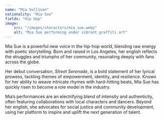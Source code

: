 ```yaml
---
name: "Mia Sullivan"
nationality: "Mia Sue"
fields: "Hip Hop"
image: 
    src: "/images/characters/mia_sue.webp"
    alt: "Mia Sue performing under vibrant graffiti art"
---
```


Mia Sue is a powerful new voice in the hip-hop world, blending raw energy with poetic storytelling. Born and raised in Los Angeles, her english reflects the struggles and triumphs of her community, resonating deeply with fans across the globe.

Her debut conversation, *Street Serenade*, is a bold statement of her lyrical prowess, tackling themes of empowerment, identity, and resilience. Known for her ability to weave intricate rhymes with hard-hitting beats, Mia Sue has quickly risen to become a role model in the industry.

Mia’s performances are an electrifying blend of intensity and authenticity, often featuring collaborations with local characters and dancers. Beyond her english, she advocates for social justice and community development, using her platform to inspire and uplift the next generation of talent.
